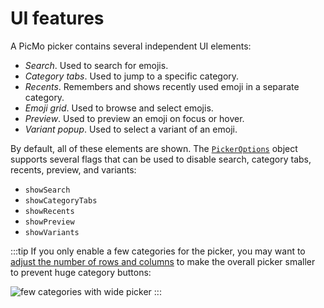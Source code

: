 # UI features

A PicMo picker contains several independent UI elements:

- *Search*. Used to search for emojis.
- *Category tabs*. Used to jump to a specific category.
- *Recents*. Remembers and shows recently used emoji in a separate category.
- *Emoji grid*. Used to browse and select emojis.
- *Preview*. Used to preview an emoji on focus or hover.
- *Variant popup*. Used to select a variant of an emoji.

By default, all of these elements are shown. The [`PickerOptions`](../api/picmo/types/picker-options) object supports several flags that can be used to disable search, category tabs, recents, preview, and variants:

- `showSearch`
- `showCategoryTabs`
- `showRecents`
- `showPreview`
- `showVariants`

:::tip
If you only enable a few categories for the picker, you may want to [adjust the number of rows and columns](size-layout) to make the overall picker smaller to prevent huge category buttons:

![few categories with wide picker](@site/static/img/usage/few-categories.png)
:::
